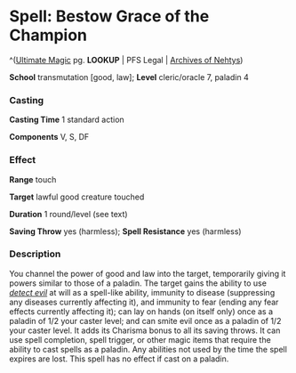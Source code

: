 # Spell: Bestow Grace of the Champion

^([Ultimate Magic][ss-bestow-grace-of-the-champion] pg. **LOOKUP** | PFS Legal | [Archives of Nehtys][sn-bestow-grace-of-the-champion])

**School** transmutation [good, law]; **Level** cleric/oracle 7, paladin 4

### Casting

**Casting Time** 1 standard action  

**Components** V, S, DF

### Effect

**Range** touch  

**Target** lawful good creature touched  

**Duration** 1 round/level (see text)  

**Saving Throw** yes (harmless); **Spell Resistance** yes (harmless)

### Description

You channel the power of good and law into the target, temporarily giving it powers similar to those of a paladin. The target gains the ability to use _[detect evil]_ at will as a spell-like ability, immunity to disease (suppressing any diseases currently affecting it), and immunity to fear (ending any fear effects currently affecting it); can lay on hands (on itself only) once as a paladin of 1/2 your caster level; and can smite evil once as a paladin of 1/2 your caster level. It adds its Charisma bonus to all its saving throws. It can use spell completion, spell trigger, or other magic items that require the ability to cast spells as a paladin. Any abilities not used by the time the spell expires are lost. This spell has no effect if cast on a paladin.

[ss-bestow-grace-of-the-champion]: http://paizo.com/pathfinderRPG/v57
[sn-bestow-grace-of-the-champion]: http://www.archivesofnethys.com/SpellDisplay.aspx?ItemName=Bestow%20Grace%20of%20the%20Champion
[detect evil]: http://www.archivesofnethys.com/SpellDisplay.aspx?ItemName=detect%20evil